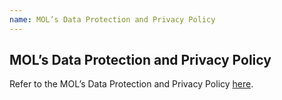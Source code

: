 ```yaml
---
name: MOL’s Data Protection and Privacy Policy
---
```


## MOL’s Data Protection and Privacy Policy

Refer to the MOL’s Data Protection and Privacy Policy [here](https://aboutus.emarineonline.com/docs/terms/policy).
